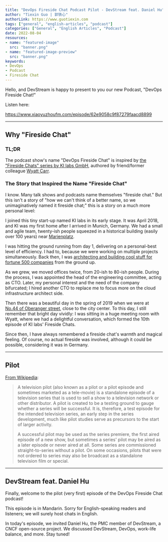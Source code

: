 ```yaml
---
title: "DevOps Fireside Chat Podcast Pilot - DevStream feat. Daniel Hu"
author: "Tiexin Guo | 郭铁心"
authorLink: https://www.guotiexin.com
tags: ["general", "english-articles", "podcast"]
categories: ["General", "English Articles", "Podcast"]
date: 2022-08-04
resources:
- name: "featured-image"
  src: "banner.png"
- name: "featured-image-preview"
  src: "banner.png"
keywords:
- DevOps
- Podcast
- Fireside Chat
---
```


Hello, and DevStream is happy to present to you our new Podcast, "DevOps Fireside Chat!"

Listen here:

https://www.xiaoyuzhoufm.com/episode/62e9058c9f87279faacd8899

---

## Why "Fireside Chat"

### TL;DR

The podcast show's name "DevOps Fireside Chat" is inspired by [the "Fireside Chats" series by KI labs GmbH](https://medium.com/ki-labs-engineering/tagged/diversity), authored by friend/former colleague [Wyatt Carr](https://medium.com/@carrjwyatt).

### The Story that Inspired the Name "Fireside Chat"

I know. Many talk shows and podcasts name themselves "fireside chat." But this isn't a story of "how we can't think of a better name, so we unimaginatively named it fireside chat;" this is a story on a much more personal level:

I joined this tiny start-up named KI labs in its early stage. It was April 2018, and KI was my first home after I arrived in Munich, Germany. We had a small and agile team, twenty-ish people squeezed in a historical building (easily over 100 years) near [Marienplatz](https://en.wikipedia.org/wiki/Marienplatz).

I was hitting the ground running from day 1, delivering on a personal-best level of efficiency. I had to, because we were working on multiple projects simultaneously. Back then, I was [architecting and building cool stuff for fortune 500 companies](https://www.guotiexin.com/portfolio,/) from the ground up.

As we grew, we moved offices twice, from 20-ish to 80-ish people. During the process, I was appointed the head of the engineering committee, acting as CTO. Later, my personal interest and the need of the company bifurcated; I hired another CTO to replace me to focus more on the cloud infrastructure architect side.

Then there was a beautiful day in the spring of 2019 when we were at [No.44 of Oberanger street](https://www.google.com/maps/place/Oberanger+44,+80331+M%C3%BCnchen,+Germany), close to the city center. To this day, I still remember that bright day vividly: I was sitting in a huge meeting room with Wyatt, where we had a delightful conversation, which formed the 10th episode of KI labs' Fireside Chats.

Since then, I have always remembered a fireside chat's warmth and magical feeling. Of course, no actual fireside was involved, although it could be possible, considering it was in Germany.

---

## Pilot

[From Wikipedia](https://en.wikipedia.org/wiki/Television_pilot):

> A television pilot (also known as a pilot or a pilot episode and sometimes marketed as a tele-movie) is a standalone episode of a television series that is used to sell a show to a television network or other distributor. A pilot is created to be a testing ground to gauge whether a series will be successful. It is, therefore, a test episode for the intended television series, an early step in the series development, much like pilot studies serve as precursors to the start of larger activity.
> 
> A successful pilot may be used as the series premiere, the first aired episode of a new show, but sometimes a series' pilot may be aired as a later episode or never aired at all. Some series are commissioned straight-to-series without a pilot. On some occasions, pilots that were not ordered to series may also be broadcast as a standalone television film or special. 

---

## DevStream feat. Daniel Hu

Finally, welcome to the pilot (very first) episode of the DevOps Fireside Chat podcast!

This episode is in Mandarin. Sorry for English-speaking readers and listeners; we will surely host chats in English.

In today's episode, we invited Daniel Hu, the PMC member of DevStream, a CNCF open-source project. We discussed DevStream, DevOps, work-life balance, and more. Stay tuned!
